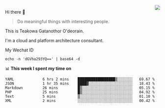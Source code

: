 <img align="right" src="https://github-readme-stats.vercel.app/api?username=Teakowa&show_icons=true&icon_color=2f80ed&text_color=718096&bg_color=ffffff&hide_title=true" />

Hi there 👋

> Do meaningful things with interesting people.

This is Teakowa Gatanothor O'deorain.

I'm a cloud and platform architecture consultant.

My Wechat ID

```
echo -n 'dGVha293YQ==' | base64 -d
```

📊 **This week I spent my time on**
<!--START_SECTION:waka-->

```text
YAML             6 hrs 2 mins    █████████████████▒░░░░░░░   69.67 %
JSON             1 hr 35 mins    ████▓░░░░░░░░░░░░░░░░░░░░   18.43 %
Markdown         26 mins         █▒░░░░░░░░░░░░░░░░░░░░░░░   05.15 %
PHP              25 mins         █▒░░░░░░░░░░░░░░░░░░░░░░░   04.92 %
Text             5 mins          ▒░░░░░░░░░░░░░░░░░░░░░░░░   01.10 %
XML              2 mins          ░░░░░░░░░░░░░░░░░░░░░░░░░   00.42 %
```

<!--END_SECTION:waka-->
